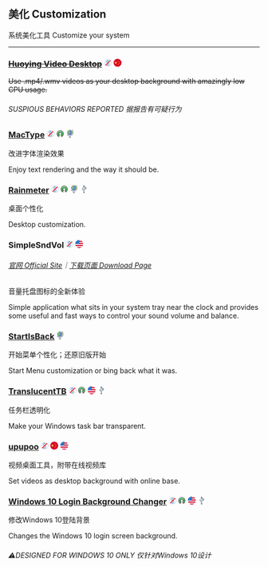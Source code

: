 ## 美化   Customization

系统美化工具   Customize your system

---

### [~~Huoying Video Desktop~~](http://huoying666.com/) ![](/assets/图片2.png) ![](/assets/china.png)

~~Use .mp4/.wmv videos as your desktop background with amazingly low CPU usage.~~

###### SUSPIOUS BEHAVIORS REPORTED  据报告有可疑行为

### [MacType](http://www.mactype.net/) ![](/assets/图片2.png) ![](/assets/open-source-icon.png) ![](/assets/earth-globe.png)

改进字体渲染效果

Enjoy text rendering and the way it should be.

### [Rainmeter](/www.rainmeter.net) ![](/assets/图片2.png) ![](/assets/open-source-icon.png) ![](/assets/earth-globe.png) ![](/assets/usb.png)

桌面个性化

Desktop customization.

### SimpleSndVol ![](/assets/图片2.png) ![](/assets/united-states.png)

###### [官网 Official Site](http://winaero.com/comment.php?comment.news.14)｜[下载页面 Download Page](http://winaero.com/download.php?view.12)

音量托盘图标的全新体验

Simple application what sits in your system tray near the clock and provides some useful and fast ways to control your sound volume and balance.

### [StartIsBack](http://startisback.com) ![](/assets/earth-globe.png)

开始菜单个性化；还原旧版开始

Start Menu customization or bing back what it was.

### [TranslucentTB](https://github.com/TranslucentTB/TranslucentTB) ![](/assets/图片2.png) ![](/assets/open-source-icon.png) ![](/assets/united-states.png) ![](/assets/usb.png)

任务栏透明化

Make your Windows task bar transparent.

### [upupoo](http://www.upupoo.com/) ![](/assets/图片2.png) ![](/assets/china.png) ![](/assets/united-states.png)

视频桌面工具，附带在线视频库

Set videos as desktop background with online base.

### [**Windows 10 Login Background Changer**](https://github.com/PFCKrutonium/Windows-10-Login-Background-Changer) ![](/assets/图片2.png) ![](/assets/open-source-icon.png) ![](/assets/united-states.png) ![](/assets/usb.png)

修改Windows 10登陆背景

Changes the Windows 10 login screen background.

###### ⚠DESIGNED FOR WINDOWS 10 ONLY   仅针对Windows 10设计



